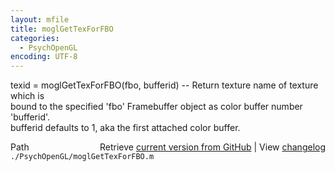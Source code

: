 ```yaml
---
layout: mfile
title: moglGetTexForFBO
categories:
  - PsychOpenGL
encoding: UTF-8
---
```


texid = moglGetTexForFBO(fbo, bufferid) -- Return texture name of texture which is  
bound to the specified 'fbo' Framebuffer object as color buffer number 'bufferid'.  
bufferid defaults to 1, aka the first attached color buffer.  


<div class="code_header" style="text-align:right;">
  <span style="float:left;">Path&nbsp;&nbsp;</span> <span class="counter">Retrieve <a href=
  "https://raw.github.com/Psychtoolbox-3/Psychtoolbox-3/beta/./PsychOpenGL/moglGetTexForFBO.m">current version from GitHub</a> | View <a href=
  "https://github.com/Psychtoolbox-3/Psychtoolbox-3/commits/beta/./PsychOpenGL/moglGetTexForFBO.m">changelog</a></span>
</div>
<div class="code">
  <code>./PsychOpenGL/moglGetTexForFBO.m</code>
</div>
